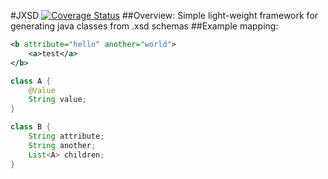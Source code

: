 #JXSD [![Coverage Status](https://coveralls.io/repos/petr-s/jxsd/badge.svg?branch=master&service=github)](https://coveralls.io/github/petr-s/jxsd?branch=master)
##Overview:
Simple light-weight framework for generating java classes from .xsd schemas
##Example mapping:
```xml
<b attribute="hello" another="world">
    <a>test</a>
</b>
```

```java
class A {
    @Value
    String value;
}

class B {
    String attribute;
    String another;
    List<A> children;
}
```
